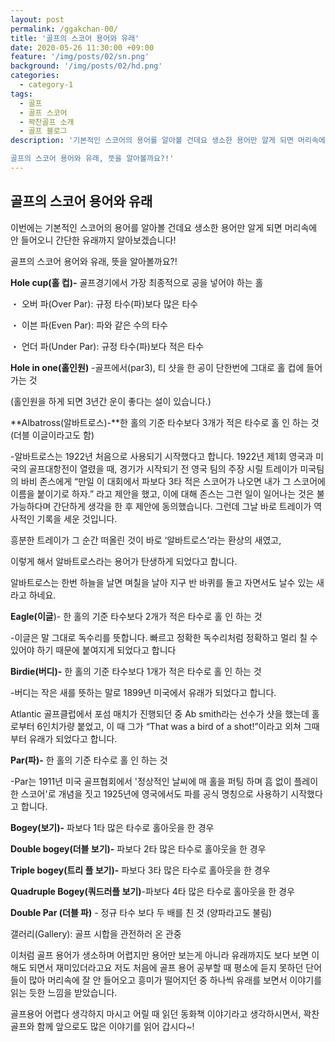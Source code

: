 ```yaml
---
layout: post
permalink: /ggakchan-00/
title: '골프의 스코어 용어와 유래'
date: 2020-05-26 11:30:00 +09:00
feature: '/img/posts/02/sn.png'
background: '/img/posts/02/hd.png'
categories:
  - category-1
tags:
  - 골프
  - 골프 스코어
  - 꽉찬골프 소개
  - 골프 블로그
description: '기본적인 스코어의 용어를 알아볼 건데요 생소한 용어만 알게 되면 머리속에 안 들어오니 간단한 유래까지 알아보겠습니다!

골프의 스코어 용어와 유래, 뜻을 알아볼까요?!'
---
```


## 골프의 스코어 용어와 유래



이번에는 기본적인 스코어의 용어를 알아볼 건데요 생소한 용어만 알게 되면 머리속에 안 들어오니 간단한 유래까지 알아보겠습니다!

골프의 스코어 용어와 유래, 뜻을 알아볼까요?!

**Hole cup(홀 컵)-** 골프경기에서 가장 최종적으로 공을 넣어야 하는 홀

・ 오버 파(Over Par): 규정 타수(파)보다 많은 타수

・ 이븐 파(Even Par): 파와 같은 수의 타수

・ 언더 파(Under Par): 규정 타수(파)보다 적은 타수

**Hole in one(홀인원)** -골프에서(par3), 티 샷을 한 공이 단한번에 그대로 홀 컵에 들어 가는 것

  (홀인원을 하게 되면 3년간 운이 좋다는 설이 있습니다.)

**Albatross(알바트로스)-**한 홀의 기준 타수보다 3개가 적은 타수로 홀 인 하는 것 (더블 이글이라고도 함)

-알바트로스는 1922년 처음으로 사용되기 시작했다고 합니다. 1922년 제1회 영국과 미국의 골프대항전이 열렸을 때, 경기가 시작되기 전 영국 팀의 주장 시릴 트레이가 미국팀의 바비 존스에게 “만일 이 대회에서 파보다 3타 적은 스코어가 나오면 내가 그 스코어에 이름을 붙이기로 하자.” 라고 제안을 했고, 이에 대해 존스는 그런 일이 일어나는 것은 불가능하다며 간단하게 생각을 한 후 제안에 동의했습니다. 그런데 그날 바로 트레이가 역사적인 기록을 세운 것입니다. 

흥분한 트레이가 그 순간 떠올린 것이 바로 ‘알바트로스’라는 환상의 새였고, 

이렇게 해서 알바트로스라는 용어가 탄생하게 되었다고 합니다.

알바트로스는 한번 하늘을 날면 며칠을 날아 지구 반 바퀴를 돌고 자면서도 날수 있는 새라고 하네요.

**Eagle(이글**)- 한 홀의 기준 타수보다 2개가 적은 타수로 홀 인 하는 것

-이글은 말 그대로 독수리를 뜻합니다. 빠르고 정확한 독수리처럼 정확하고 멀리 칠 수 있어야 하기 때문에 붙여지게 되었다고 합니다

 

**Birdie(버디)-** 한 홀의 기준 타수보다 1개가 적은 타수로 홀 인 하는 것

-버디는 작은 새를 뜻하는 말로 1899년 미국에서 유래가 되었다고 합니다. 

Atlantic 골프클럽에서 포섬 매치가 진행되던 중 Ab smith라는 선수가 샷을 했는데 홀로부터 6인치가량 붙었고, 이 때 그가 “That was a bird of a shot!”이라고 외쳐 그때부터 유래가 되었다고 합니다. 

**Par(파)-** 한 홀의 기준 타수로 홀 인 하는 것

-Par는 1911년 미국 골프협회에서 '정상적인 날씨에 매 홀을 퍼팅 하며 흠 없이 플레이한 스코어'로 개념을 짓고 1925년에 영국에서도 파를 공식 명칭으로 사용하기 시작했다고 합니다.

 

**Bogey(보기)-** 파보다 1타 많은 타수로 홀아웃을 한 경우

**Double bogey(더블 보기)-** 파보다 2타 많은 타수로 홀아웃을 한 경우

**Triple bogey(트리 플 보기)-** 파보다 3타 많은 타수로 홀아웃을 한 경우

**Quadruple Bogey(쿼드러플 보기)**-파보다 4타 많은 타수로 홀아웃을 한 경우

**Double Par (더블 파)** - 정규 타수 보다 두 배를 친 것 (양파라고도 불림)

갤러리(Gallery): 골프 시합을 관전하러 온 관중 

 

이처럼 골프 용어가 생소하며 어렵지만 용어만 보는게 아니라 유래까지도 보다 보면 이해도 되면서 재미있더라고요 저도 처음에 골프 용어 공부할 때 평소에 듣지 못하던 단어들이 많아 머리속에 잘 안 들어오고 흥미가 떨어지던 중 하나씩 유래를 보면서 이야기를 읽는 듯한 느낌을 받았습니다.

골프용어 어렵다 생각하지 마시고 어릴 때 읽던 동화책 이야기라고 생각하시면서, 꽉찬 골프와 함께 앞으로도 많은 이야기를 읽어 갑시다~!